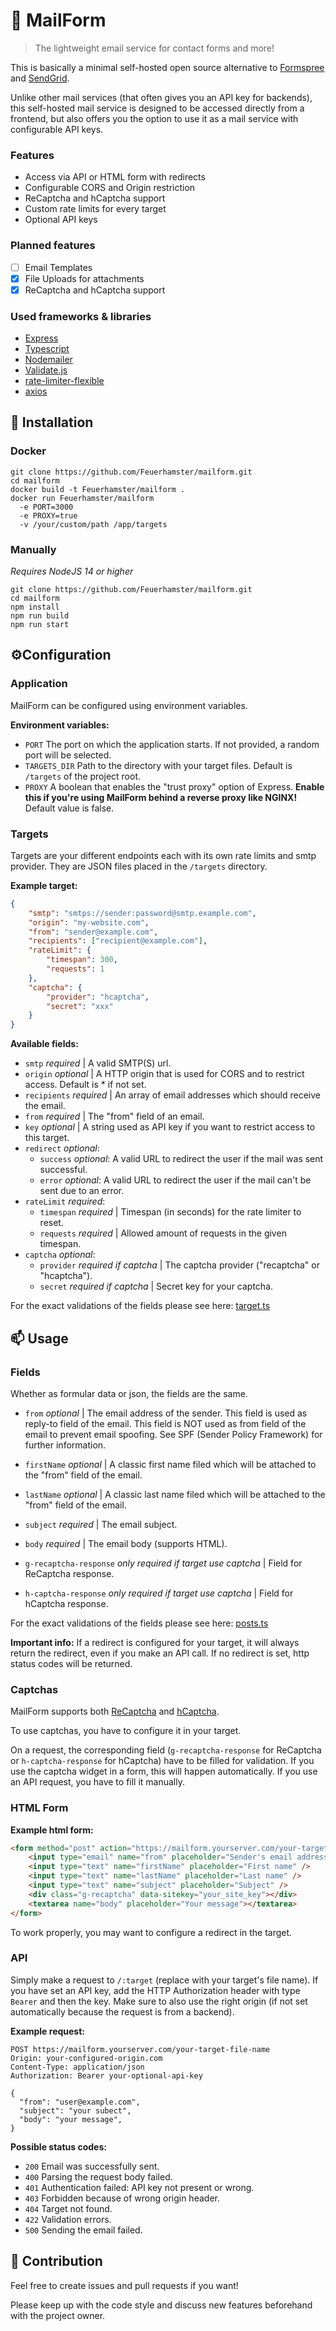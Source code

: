 # 📨 MailForm
> The lightweight email service for contact forms and more!

This is basically a minimal self-hosted open source alternative to [Formspree](https://formspree.io/) and [SendGrid](https://sendgrid.com/).

Unlike other mail services (that often gives you an API key for backends), this self-hosted mail service is designed to be accessed directly from a frontend, but also offers you the option to use it as a mail service with configurable API keys.

### Features
- Access via API or HTML form with redirects
- Configurable CORS and Origin restriction
- ReCaptcha and hCaptcha support
- Custom rate limits for every target
- Optional API keys

### Planned features
- [ ] Email Templates
- [x] File Uploads for attachments
- [x] ReCaptcha and hCaptcha support

### Used frameworks & libraries
- [Express](https://expressjs.com/)
- [Typescript](https://www.typescriptlang.org/)
- [Nodemailer](https://nodemailer.com/about/)
- [Validate.js](https://validatejs.org/)
- [rate-limiter-flexible](https://www.npmjs.com/package/rate-limiter-flexible)
- [axios](https://github.com/axios/axios)

## 💽 Installation
### Docker
```shell
git clone https://github.com/Feuerhamster/mailform.git
cd mailform
docker build -t Feuerhamster/mailform .
docker run Feuerhamster/mailform
  -e PORT=3000
  -e PROXY=true
  -v /your/custom/path /app/targets
```

### Manually
*Requires NodeJS 14 or higher*

```shell
git clone https://github.com/Feuerhamster/mailform.git
cd mailform
npm install
npm run build
npm run start
```

## ⚙️Configuration
### Application
MailForm can be configured using environment variables.

**Environment variables:**
- `PORT` The port on which the application starts. If not provided, a random port will be selected.
- `TARGETS_DIR` Path to the directory with your target files. Default is `/targets` of the project root.
- `PROXY` A boolean that enables the "trust proxy" option of Express. **Enable this if you're using MailForm behind a reverse proxy like NGINX!** Default value is false.

### Targets
Targets are your different endpoints each with its own rate limits and smtp provider.
They are JSON files placed in the `/targets` directory. 

**Example target:**
```json
{
    "smtp": "smtps://sender:password@smtp.example.com",
    "origin": "my-website.com",
    "from": "sender@example.com",
    "recipients": ["recipient@example.com"],
    "rateLimit": {
        "timespan": 300,
        "requests": 1
    },
    "captcha": {
        "provider": "hcaptcha",
        "secret": "xxx"
    }
}
```

**Available fields:**
- `smtp` *required* | A valid SMTP(S) url.
- `origin` *optional* | A HTTP origin that is used for CORS and to restrict access. Default is * if not set.
- `recipients` *required* | An array of email addresses which should receive the email.
- `from` *required* | The "from" field of an email.
- `key` *optional* | A string used as API key if you want to restrict access to this target.
- `redirect` *optional*:
  - `success` *optional*: A valid URL to redirect the user if the mail was sent successful.
  - `error` *optional*: A valid URL to redirect the user if the mail can't be sent due to an error.
- `rateLimit` *required*:
    - `timespan` *required* | Timespan (in seconds) for the rate limiter to reset.
    - `requests` *required* | Allowed amount of requests in the given timespan.
- `captcha` *optional*:
  - `provider` *required if captcha* | The captcha provider ("recaptcha" or "hcaptcha").
  - `secret` *required if captcha* | Secret key for your captcha.

For the exact validations of the fields please see here: [target.ts](/src/models/target.ts)

## 📫 Usage
### Fields
Whether as formular data or json, the fields are the same.

- `from` *optional* | The email address of the sender. This field is used as reply-to field of the email.
  This field is NOT used as from field of the email to prevent email spoofing. See SPF (Sender Policy Framework) for further information.
- `firstName` *optional* | A classic first name filed which will be attached to the "from" field of the email.
- `lastName` *optional* | A classic last name filed which will be attached to the "from" field of the email.
- `subject` *required* | The email subject.
- `body` *required* | The email body (supports HTML).
  
- `g-recaptcha-response` *only required if target use captcha* | Field for ReCaptcha response.
- `h-captcha-response` *only required if target use captcha* | Field for hCaptcha response.

For the exact validations of the fields please see here: [posts.ts](/src/models/post.ts)

**Important info:** If a redirect is configured for your target, it will always return the redirect, even if you make an API call.
If no redirect is set, http status codes will be returned.

### Captchas
MailForm supports both [ReCaptcha](https://www.google.com/recaptcha/) and [hCaptcha](https://www.hcaptcha.com/).

To use captchas, you have to configure it in your target.

On a request, the corresponding field (`g-recaptcha-response` for ReCaptcha or `h-captcha-response` for hCaptcha) have to be filled for validation.
If you use the captcha widget in a form, this will happen automatically.
If you use an API request, you have to fill it manually.

### HTML Form

**Example html form:**
```html
<form method="post" action="https://mailform.yourserver.com/your-target-file-name">
    <input type="email" name="from" placeholder="Sender's email address"/>
    <input type="text" name="firstName" placeholder="First name" />
    <input type="text" name="lastName" placeholder="Last name" />
    <input type="text" name="subject" placeholder="Subject" />
    <div class="g-recaptcha" data-sitekey="your_site_key"></div>
    <textarea name="body" placeholder="Your message"></textarea>
</form>
```

To work properly, you may want to configure a redirect in the target.

### API
Simply make a request to `/:target` (replace with your target's file name).
If you have set an API key, add the HTTP Authorization header with type `Bearer` and then the key.
Make sure to also use the right origin (if not set automatically because the request is from a backend).

**Example request:** 
```http request
POST https://mailform.yourserver.com/your-target-file-name
Origin: your-configured-origin.com
Content-Type: application/json
Authorization: Bearer your-optional-api-key

{
  "from": "user@example.com",
  "subject": "your subect",
  "body": "your message",
}
```

**Possible status codes:**
- `200` Email was successfully sent.
- `400` Parsing the request body failed.
- `401` Authentication failed: API key not present or wrong.
- `403` Forbidden because of wrong origin header.
- `404` Target not found.
- `422` Validation errors.
- `500` Sending the email failed.

## 👋 Contribution
Feel free to create issues and pull requests if you want!

Please keep up with the code style and discuss new features beforehand with the project owner.
